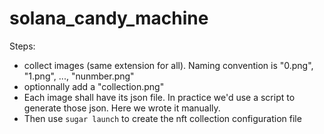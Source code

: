 # solana_candy_machine

Steps:
- collect images (same extension for all). Naming convention is "0.png", "1.png", ..., "nunmber.png"
- optionnally add a "collection.png"
- Each image shall have its json file. In practice we'd use a script to generate those json. Here we wrote it manually.
- Then use `sugar launch` to create the nft collection configuration file